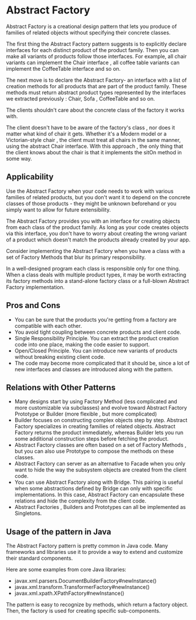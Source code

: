 # Abstract Factory

Abstract Factory is a creational design pattern that lets you produce of families of related objects without specifying 
their concrete classes.

The first thing the Abstract Factory pattern suggests is to explicitly declare interfaces for each distinct product of the product
family. Then you can make all variants of products follow those interfaces.
For example, all chair variants can implement the Chair interface , all coffee table variants can implement the CoffeeTable interface
and so on.

The next move is to declare the Abstract Factory- an interface with a list of creation methods for all products that are part of
the product family. These methods must return abstract product types represented by the interfaces we extracted previously :
Chair, Sofa , CoffeeTable and so on.

The clients shouldn't care about the concrete class of the factory it works with.

The client doesn't have to be aware of the factory's class , nor does it matter what kind of chair it gets.
Whether it's a Modern model or a Victorian-style chair , the client must treat all chairs in the same manner, using the abstract Chair
interface. With this approach , the only thing that the client knows about the chair is that it implements the sitOn method in some way.

## Applicability

Use the Abstract Factory when your code needs to work with various families of related products, but you don't want it to depend on
the concrete classes of those products - they might be unknown beforehand or you simply want to allow for future extensibility.

The Abstract Factory provides you with an interface for creating objects from each class of the product family.
As long as your code creates objects via this interface, you don't have to worry about creating the wrong variant of a product
which doesn't match the products already created by your app.

Consider implementing the Abstract Factory when you have a class with a set of Factory Methods that blur its primary responsibility.

In a well-designed program each class is responsible only for one thing. When a class deals with multiple product types,
it may be worth extracting its factory methods into a stand-alone factory class or a full-blown Abstract Factory implementation.

## Pros and Cons

- You can be sure that the products you're getting from a factory are compatible with each other.
- You avoid tight coupling between concrete products and client code.
- Single Responsibility Principle. You can extract the product creation code into one place, making the code easier to support.
- Open/Closed Principle. You can introduce new variants of products without breaking existing client code.
- The code may become more complicated that it should be, since a lot of new interfaces and classes are introduced along with the pattern.

## Relations with Other Patterns

- Many designs start by using Factory Method (less complicated and more customizable via subclasses) and evolve toward Abstract Factory
Prototype or Builder (more flexible , but more complicated)
- Builder focuses on constructing complex objects step by step. Abstract Factory specializes in creating families of related objects.
Abstract Factory returns the product immediately, whereas Builder lets you run some additional construction steps before fetching the product.
- Abstract Factory classes are often based on a set of Factory Methods , but you can also use Prototype to compose the methods on these classes.
- Abstract Factory can server as an alternative to Facade when you only want to hide the way the subsystem objects are created from the client code.
- You can use Abstract Factory along with Bridge. This pairing is useful when some abstractions defined by Bridge can only with specific implementations.
In this case, Abstract Factory can encapsulate these relations and hide the complexity from the client code.
- Abstract Factories , Builders and Prototypes can all be implemented as Singletons.

## Usage of the pattern in Java

The Abstract Factory pattern is pretty common in Java code. Many frameworks and libraries use it to provide a way to extend and customize their standard components.

Here are some examples  from core Java libraries:

- javax.xml.parsers.DocumentBuilderFactory#newInstance()
- javax.xml.transform.TransformerFactory#newInstance()
- javax.xml.xpath.XPathFactory#newInstance()

The pattern is easy to recognize by methods, which return a factory object. Then, the factory is used for creating specific sub-components.



